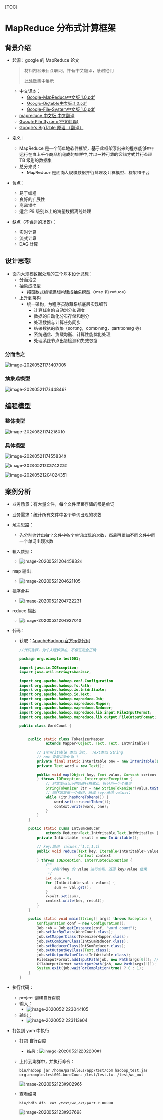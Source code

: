 [TOC]

# MapReduce 分布式计算框架

## 背景介绍

- 起源：google 的 MapReduce 论文

	> 材料内容来自互联网，并有中文翻译，感谢他们
	>
	> 此处做集中展示

	- 中文译本：
		- [Google-MapReduce中文版_1.0.pdf](Google-MapReduce中文版_1.0.pdf)
		- [Google-Bigtable中文版_1.0.pdf](Google-Bigtable中文版_1.0.pdf)
		- [Google-File-System中文版_1.0.pdf](Google-File-System中文版_1.0.pdf)
	- [mapreduce 中文版 中文翻译](https://blog.csdn.net/active1001/article/details/1675920)
	- [Google File System(中文翻译)](https://blog.csdn.net/xuleicsu/article/details/526386)
	- [Google's BigTable 原理 （翻译）](https://blog.csdn.net/accesine960/article/details/595628)

- 定义：

	- MapReduce 是一个简单地软件框架，基于此框架写出来的程序能够`并行`运行在由上千个商品机组成的集群中,并以一种可靠的容错方式并行处理 TB 级别的数据集
	- 总分来说：
		- MapReduce 是面向大规模数据并行处理及计算模型、框架和平台

- 优点：

	- 易于编程
	- 良好的扩展性
	- 高容错性
	- 适合 PB 级别以上的海量数据离线处理

- 缺点（不合适的场景）：

	- 实时计算
	- 流式计算
	- DAG 计算

## 设计思想

- 面向大规模数据处理的三个基本设计思想：
	- 分而治之
	- 抽象成模型
		- 把函数式编程思想构建成抽象模型（map 和 reduce）
	- 上升到架构
		- 统一架构，为程序员隐藏系统底层实现细节
			- 计算任务的自动划分和调度
			- 数据的自动化分布存储和划分
			- 处理数据与计算任务同步
			- 结果数据的收集（sorting，combining，partitioning 等）
			- 系统通信、负载均衡、计算性能优化处理
			- 处理系统节点出错检测和失效恢复

### 分而治之

![image-20200521173407005](pic_lib/image-20200521173407005.png)

### 抽象成模型

![image-20200521173448462](pic_lib/image-20200521173448462.png)



## 编程模型

### 整体模型

![image-20200521174218010](pic_lib/image-20200521174218010.png)

### 具体模型

![image-20200521174558349](pic_lib/image-20200521174558349.png)

 ![image-20200521203742232](pic_lib/image-20200521203742232.png)

![image-20200521204024351](pic_lib/image-20200521204024351.png)

## 案例分析

- 业务场景：有大量文件，每个文件里面存储的都是单词
- 业务需求：统计所有文件中各个单词出现的次数
- 解决思路：
	- 先分别统计出每个文件中各个单词出现的次数，然后再累加不同文件中同一个单词出现次数 

- 输入数据：

	- ![image-20200521204458324](pic_lib/image-20200521204458324.png)

- map 输出：

	- ![image-20200521204621105](pic_lib/image-20200521204621105.png)

- 排序合并

	- ![image-20200521204722231](pic_lib/image-20200521204722231.png)

- reduce 输出

	- ![image-20200521204927016](pic_lib/image-20200521204927016.png)

- 代码：

	- 获取：[ApacheHadoop 官方示例代码](https://hadoop.apache.org/docs/r2.9.1/hadoop-mapreduce-client/hadoop-mapreduce-client-core/MapReduceTutorial.html#Example:_WordCount_v1.0)

		```java
		//代码注释，为个人理解添加，不保证完全正确
		
		package org.example.test001;
		
		import java.io.IOException;
		import java.util.StringTokenizer;
		
		import org.apache.hadoop.conf.Configuration;
		import org.apache.hadoop.fs.Path;
		import org.apache.hadoop.io.IntWritable;
		import org.apache.hadoop.io.Text;
		import org.apache.hadoop.mapreduce.Job;
		import org.apache.hadoop.mapreduce.Mapper;
		import org.apache.hadoop.mapreduce.Reducer;
		import org.apache.hadoop.mapreduce.lib.input.FileInputFormat;
		import org.apache.hadoop.mapreduce.lib.output.FileOutputFormat;
		
		public class WordCount {
		
		    
		    public static class TokenizerMapper
		            extends Mapper<Object, Text, Text, IntWritable>{
		
		        // IntWritable 类似 int,  Text类似 String
		        // one 变量初始化为 1
		        private final static IntWritable one = new IntWritable(1);
		        private Text word = new Text();
		
		        public void map(Object key, Text value, Context context
		        ) throws IOException, InterruptedException {
		            // 对文本value内容进行格式化，拆分为一个个单词
		            StringTokenizer itr = new StringTokenizer(value.toString());
		            // 循环遍历每一个单词，组成 key:单词 value:1
		            while (itr.hasMoreTokens()) {
		                word.set(itr.nextToken());
		                context.write(word, one);
		            }
		        }
		    }
		
		    public static class IntSumReducer
		            extends Reducer<Text,IntWritable,Text,IntWritable> {
		        private IntWritable result = new IntWritable();
		        
		        // key:单词  values：[1,1,1,1]
		        public void reduce(Text key, Iterable<IntWritable> values,
		                           Context context
		        ) throws IOException, InterruptedException {
		            /**
		             * 对每个key 的 value 进行求和，返回 key/value 结果
		             */
		            int sum = 0;
		            for (IntWritable val : values) {
		                sum += val.get();
		            }
		            result.set(sum);
		            context.write(key, result);
		        }
		    }
		
		    public static void main(String[] args) throws Exception {
		        Configuration conf = new Configuration();
		        Job job = Job.getInstance(conf, "word count");
		        job.setJarByClass(WordCount.class);
		        job.setMapperClass(TokenizerMapper.class);
		        job.setCombinerClass(IntSumReducer.class);
		        job.setReducerClass(IntSumReducer.class);
		        job.setOutputKeyClass(Text.class);
		        job.setOutputValueClass(IntWritable.class);
		        FileInputFormat.addInputPath(job, new Path(args[0])); //命令第一个参数是文档地址，读取文档内容计算
		        FileOutputFormat.setOutputPath(job, new Path(args[1])); //命令第二个参数为计算结果输出路径
		        System.exit(job.waitForCompletion(true) ? 0 : 1);
		    }
		}
		```

- 执行代码：

	- project 创建自行百度
	- 输入：
		- ![image-20200521223044105](pic_lib/image-20200521223044105.png)
	- 输出：
		- ![image-20200521223113604](pic_lib/image-20200521223113604.png)

- 打包到 yarn 中执行

	- 打包 自行百度

		- 结果：![image-20200521223220081](pic_lib/image-20200521223220081.png)

	- 上传到集群中，并执行命令：

		```shell
		bin/hadoop jar /home/parallels/app/test/com.hadoop_test.jar org.example.test001.WordCount /test/test.txt /test/wc_out
		```

		![image-20200521230902965](pic_lib/image-20200521230902965.png)

	- 查看结果

		```shell
		bin/hdfs dfs -cat /test/wc_out/part-r-00000
		```

		![image-20200521230937698](pic_lib/image-20200521230937698.png)

